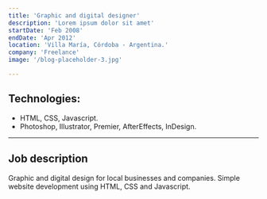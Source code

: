 ```yaml
---
title: 'Graphic and digital designer'
description: 'Lorem ipsum dolor sit amet'
startDate: 'Feb 2008'
endDate: 'Apr 2012'
location: 'Villa María, Córdoba - Argentina.'
company: 'Freelance'
image: '/blog-placeholder-3.jpg'

---
```


## Technologies:

- HTML, CSS, Javascript.
- Photoshop, Illustrator, Premier, AfterEffects, InDesign.

---

## Job description

Graphic and digital design for local businesses and companies. Simple website development using HTML, CSS and Javascript.
